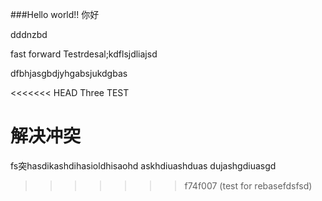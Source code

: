 ###Hello world!!
你好

dddnzbd


fast forward Testrdesal;kdflsjdliajsd


dfbhjasgbdjyhgabsjukdgbas

<<<<<<< HEAD
Three TEST

解决冲突
=======
fs突hasdikashdihasioldhisaohd
askhdiuashduas
dujashgdiuasgd
>>>>>>> f74f007 (test for rebasefdsfsd)
